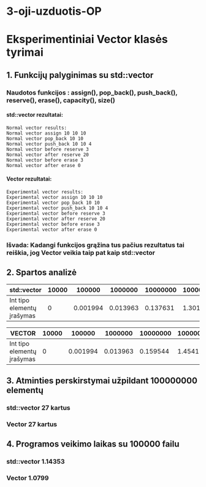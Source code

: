 # 3-oji-uzduotis-OP
# Eksperimentiniai Vector klasės tyrimai

## 1. Funkcijų palyginimas su std::vector

### Naudotos funkcijos : assign(), pop_back(), push_back(), reserve(), erase(), capacity(), size()

#### std::vector rezultatai:

``` shell
Normal vector results:
Normal vector assign 10 10 10       
Normal vector pop_back 10 10        
Normal vector push_back 10 10 4     
Normal vector before reserve 3      
Normal vector after reserve 20      
Normal vector before erase 3        
Normal vector after erase 0
```
#### Vector rezultatai:

``` shell
Experimental vector results:        
Experimental vector assign 10 10 10 
Experimental vector pop_back 10 10  
Experimental vector push_back 10 10 4
Experimental vector before reserve 3
Experimental vector after reserve 20
Experimental vector before erase 3
Experimental vector after erase 0
```
### Išvada: Kadangi funkcijos grąžina tus pačius rezultatus tai reiškia, jog Vector veikia taip pat kaip std::vector
## 2. Spartos analizė

std::vector                    |  10000  | 100000 | 1000000 | 10000000 | 100000000 |
-------------------------------|--------|-------|--------|---------|----------|
Int tipo elementų įrašymas     | 0  | 0.001994| 0.013963  |  0.137631  |   1.30152  |

VECTOR                        |  10000 | 100000 | 1000000 | 10000000 | 100000000 |
------------------------------|--------|-------|--------|---------|----------|
Int tipo elementų įrašymas    | 0  | 0.001994 | 0.013963  |  0.159544  |   1.45411  |

## 3. Atminties perskirstymai užpildant 100000000 elementų

### std::vector 27 kartus
### Vector 27 kartus

## 4. Programos veikimo laikas su 100000 failu
### std::vector 1.14353
### Vector 1.0799

